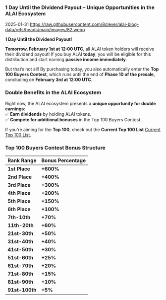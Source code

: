 ### **1 Day Until the Dividend Payout – Unique Opportunities in the ALAI Ecosystem**  
2025-01-31
https://raw.githubusercontent.com/8clever/alai-blog-data/refs/heads/main/images/82.webp

**1 Day Until the Dividend Payout!**  

**Tomorrow, February 1st at 12:00 UTC**, all ALAI token holders will receive their dividend payout! If you buy ALAI **today**, you will be eligible for this distribution and start earning **passive income immediately**.  

But that’s not all! By purchasing today, you also automatically enter the **Top 100 Buyers Contest**, which runs until the end of **Phase 10 of the presale**, concluding on **February 3rd at 12:00 UTC**.  

### **Double Benefits in the ALAI Ecosystem**  
Right now, the ALAI ecosystem presents a **unique opportunity for double earnings**:  
✅ **Earn dividends** by holding ALAI tokens.  
✅ **Compete for additional bonuses** in the Top 100 Buyers Contest.  

If you're aiming for the **Top 100**, check out the **Current Top 100 List** [Current Top 100 List](https://docs.google.com/spreadsheets/d/19acFQ6W8FORgvya2gFp24M0GsAx2FjToG9xtc3b34lw/edit?gid=0#gid=0). 

###  **Top 100 Buyers Contest Bonus Structure**  

| Rank Range  | Bonus Percentage |
|-------------|----------------|
| **1st Place** | **+600%** |
| **2nd Place** | **+400%** |
| **3rd Place** | **+300%** |
| **4th Place** | **+200%** |
| **5th Place** | **+150%** |
| **6th Place** | **+100%** |
| **7th-10th** | **+70%** |
| **11th-20th** | **+60%** |
| **21st-30th** | **+50%** |
| **31st-40th** | **+40%** |
| **41st-50th** | **+30%** |
| **51st-60th** | **+25%** |
| **61st-70th** | **+20%** |
| **71st-80th** | **+15%** |
| **81st-90th** | **+10%** |
| **91st-100th** | **+5%** |  
